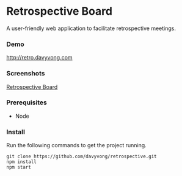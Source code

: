 # Retrospective Board

A user-friendly web application to facilitate retrospective meetings.

### Demo

http://retro.davyvong.com

### Screenshots

[Retrospective Board](https://raw.githubusercontent.com/davyvong/retrospective/master/screenshots/board.png)

### Prerequisites

* Node

### Install

Run the following commands to get the project running.

```
git clone https://github.com/davyvong/retrospective.git
npm install
npm start
```
